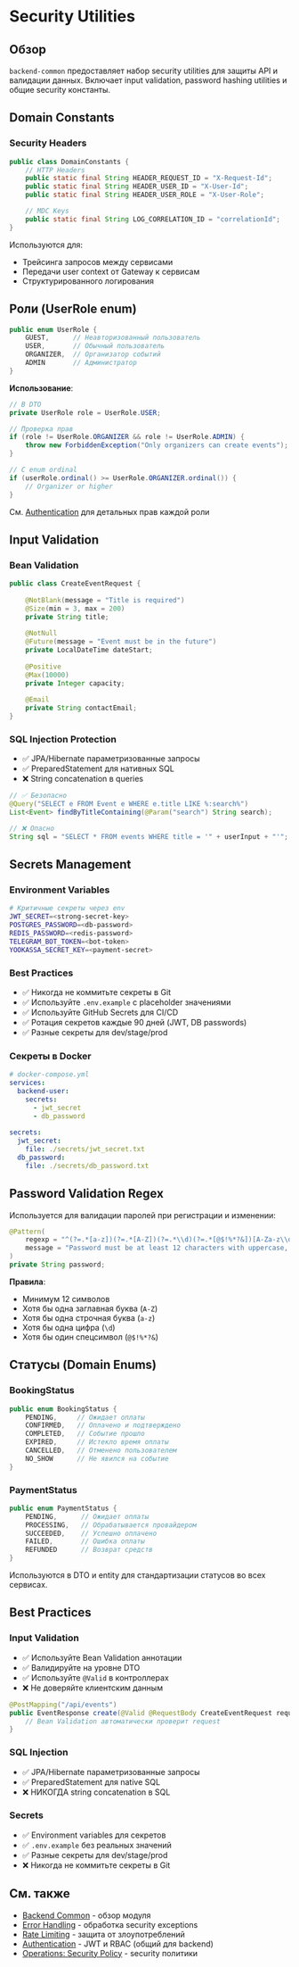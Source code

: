 # Security Utilities

## Обзор

`backend-common` предоставляет набор security utilities для защиты API и валидации данных. Включает input validation, password hashing utilities и общие security константы.

## Domain Constants

### Security Headers

```java
public class DomainConstants {
    // HTTP Headers
    public static final String HEADER_REQUEST_ID = "X-Request-Id";
    public static final String HEADER_USER_ID = "X-User-Id";
    public static final String HEADER_USER_ROLE = "X-User-Role";

    // MDC Keys
    public static final String LOG_CORRELATION_ID = "correlationId";
}
```

Используются для:
- Трейсинга запросов между сервисами
- Передачи user context от Gateway к сервисам
- Структурированного логирования

## Роли (UserRole enum)

```java
public enum UserRole {
    GUEST,      // Неавторизованный пользователь
    USER,       // Обычный пользователь
    ORGANIZER,  // Организатор событий
    ADMIN       // Администратор
}
```

**Использование**:

```java
// В DTO
private UserRole role = UserRole.USER;

// Проверка прав
if (role != UserRole.ORGANIZER && role != UserRole.ADMIN) {
    throw new ForbiddenException("Only organizers can create events");
}

// С enum ordinal
if (userRole.ordinal() >= UserRole.ORGANIZER.ordinal()) {
    // Organizer or higher
}
```

См. [Authentication](../authentication.md) для детальных прав каждой роли

## Input Validation

### Bean Validation

```java
public class CreateEventRequest {
    
    @NotBlank(message = "Title is required")
    @Size(min = 3, max = 200)
    private String title;
    
    @NotNull
    @Future(message = "Event must be in the future")
    private LocalDateTime dateStart;
    
    @Positive
    @Max(10000)
    private Integer capacity;
    
    @Email
    private String contactEmail;
}
```

### SQL Injection Protection

- ✅ JPA/Hibernate параметризованные запросы
- ✅ PreparedStatement для нативных SQL
- ❌ String concatenation в queries

```java
// ✅ Безопасно
@Query("SELECT e FROM Event e WHERE e.title LIKE %:search%")
List<Event> findByTitleContaining(@Param("search") String search);

// ❌ Опасно
String sql = "SELECT * FROM events WHERE title = '" + userInput + "'";
```

## Secrets Management

### Environment Variables

```bash
# Критичные секреты через env
JWT_SECRET=<strong-secret-key>
POSTGRES_PASSWORD=<db-password>
REDIS_PASSWORD=<redis-password>
TELEGRAM_BOT_TOKEN=<bot-token>
YOOKASSA_SECRET_KEY=<payment-secret>
```

### Best Practices

- ✅ Никогда не коммитьте секреты в Git
- ✅ Используйте `.env.example` с placeholder значениями
- ✅ Используйте GitHub Secrets для CI/CD
- ✅ Ротация секретов каждые 90 дней (JWT, DB passwords)
- ✅ Разные секреты для dev/stage/prod

### Секреты в Docker

```yaml
# docker-compose.yml
services:
  backend-user:
    secrets:
      - jwt_secret
      - db_password
      
secrets:
  jwt_secret:
    file: ./secrets/jwt_secret.txt
  db_password:
    file: ./secrets/db_password.txt
```

## Password Validation Regex

Используется для валидации паролей при регистрации и изменении:

```java
@Pattern(
    regexp = "^(?=.*[a-z])(?=.*[A-Z])(?=.*\\d)(?=.*[@$!%*?&])[A-Za-z\\d@$!%*?&]{12,}$",
    message = "Password must be at least 12 characters with uppercase, lowercase, digit and special char"
)
private String password;
```

**Правила**:
- Минимум 12 символов
- Хотя бы одна заглавная буква (`A-Z`)
- Хотя бы одна строчная буква (`a-z`)
- Хотя бы одна цифра (`\d`)
- Хотя бы один спецсимвол (`@$!%*?&`)

## Статусы (Domain Enums)

### BookingStatus

```java
public enum BookingStatus {
    PENDING,     // Ожидает оплаты
    CONFIRMED,   // Оплачено и подтверждено
    COMPLETED,   // Событие прошло
    EXPIRED,     // Истекло время оплаты
    CANCELLED,   // Отменено пользователем
    NO_SHOW      // Не явился на событие
}
```

### PaymentStatus

```java
public enum PaymentStatus {
    PENDING,      // Ожидает оплаты
    PROCESSING,   // Обрабатывается провайдером
    SUCCEEDED,    // Успешно оплачено
    FAILED,       // Ошибка оплаты
    REFUNDED      // Возврат средств
}
```

Используются в DTO и entity для стандартизации статусов во всех сервисах.

## Best Practices

### Input Validation

- ✅ Используйте Bean Validation аннотации
- ✅ Валидируйте на уровне DTO
- ✅ Используйте `@Valid` в контроллерах
- ❌ Не доверяйте клиентским данным

```java
@PostMapping("/api/events")
public EventResponse create(@Valid @RequestBody CreateEventRequest request) {
    // Bean Validation автоматически проверит request
}
```

### SQL Injection

- ✅ JPA/Hibernate параметризованные запросы
- ✅ PreparedStatement для native SQL
- ❌ НИКОГДА string concatenation в SQL

### Secrets

- ✅ Environment variables для секретов
- ✅ `.env.example` без реальных значений
- ✅ Разные секреты для dev/stage/prod
- ❌ Никогда не коммитьте секреты в Git

## См. также

- [Backend Common](README.md) - обзор модуля
- [Error Handling](error-handling.md) - обработка security exceptions
- [Rate Limiting](rate-limiting.md) - защита от злоупотреблений
- [Authentication](../authentication.md) - JWT и RBAC (общий для backend)
- [Operations: Security Policy](../../operations/policies/security.md) - security политики
